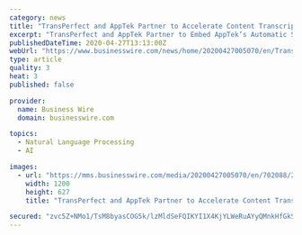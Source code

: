 ```yaml
---
category: news
title: "TransPerfect and AppTek Partner to Accelerate Content Transcription and Subtitling for Multi-national Businesses"
excerpt: "TransPerfect and AppTek Partner to Embed AppTek’s Automatic Speech Recognition Technology into TransPerfect’s GlobalLink Language Technology Platfom"
publishedDateTime: 2020-04-27T13:13:00Z
webUrl: "https://www.businesswire.com/news/home/20200427005070/en/TransPerfect-AppTek-Partner-Accelerate-Content-Transcription-Subtitling"
type: article
quality: 3
heat: 3
published: false

provider:
  name: Business Wire
  domain: businesswire.com

topics:
  - Natural Language Processing
  - AI

images:
  - url: "https://mms.businesswire.com/media/20200427005070/en/702088/23/AppTek_logo.jpg"
    width: 1200
    height: 627
    title: "TransPerfect and AppTek Partner to Accelerate Content Transcription and Subtitling for Multi-national Businesses"

secured: "zvc5Z+NMo1/TsM8byasCOG5k/lzMldSeFQIKYI1X4KjYLWeRuAYyQMnkHfGkS/pOz+c64FQp2B77WbENH3Swll0jWdmVSDedzH5AkdDsksOBu2K3woDbonyMYs2wdOpI8oJCrp0PvbHPWFpc7zYqI/hNd5LstgJob6jFKVLagqWw+Gugoi08yY5qdfxjkwDFCPdw3iosA7RNkxJQL7Y/MtMwnicvlmpuBxI8VivWK9Ci89V+9cbMiPLkvXSGDB4LFxjF3BHwc4WVSi1gnoXKXAiHTj3o5UoasBxVT6QvX+6O/6nuXQHRKDUKDCg7TsGv;ea/bxAchQMYQBKheIIQJSg=="
---
```


